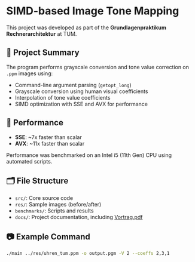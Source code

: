 # SIMD-based Image Tone Mapping

This project was developed as part of the **Grundlagenpraktikum Rechnerarchitektur** at TUM.

## 🧩 Project Summary

The program performs grayscale conversion and tone value correction on `.ppm` images using:

- Command-line argument parsing (`getopt_long`)
- Grayscale conversion using human visual coefficients
- Interpolation of tone value coefficients
- SIMD optimization with SSE and AVX for performance

## 🧪 Performance

- **SSE**: ~7x faster than scalar
- **AVX**: ~11x faster than scalar

Performance was benchmarked on an Intel i5 (11th Gen) CPU using automated scripts.

## 🗂️ File Structure

- `src/`: Core source code
- `res/`: Sample images (before/after)
- `benchmarks/`: Scripts and results
- `docs/`: Project documentation, including [Vortrag.pdf](docs/Vortrag.pdf)

## 📷 Example Command

```bash
./main ../res/uhren_tum.ppm -o output.pgm -V 2 --coeffs 2,3,1 
